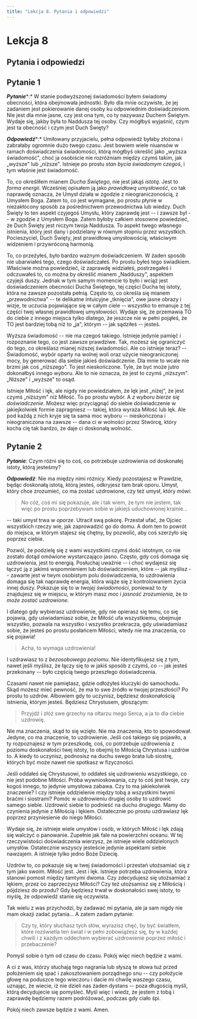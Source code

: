 ```yaml
---
title: "Lekcja 8. Pytania i odpowiedzi"
---
```


<div class="chHead">
  <h1>Lekcja 8</h1>
  <h2>Pytania i odpowiedzi</h2>
</div>

## Pytanie 1

***Pytanie****:* W stanie podwyższonej świadomości byłem świadomy obecności, która obejmowała jednostki. Było dla mnie oczywiste, że jej zadaniem jest pokierowanie danej osoby ku odpowiednim doświadczeniom. Nie jest dla mnie jasne, czy jest ona tym, co ty nazywasz Duchem Świętym. Wydaje się, jakby była to Naddusza tej osoby. Czy mógłbyś wyjaśnić, czym jest ta obecność i czym jest Duch Święty?

***Odpowiedź****:* Umiłowany przyjacielu, pełna odpowiedź byłaby złożona i zabrałaby ogromnie dużo twego czasu. Jest bowiem wiele niuansów w ramach doświadczenia świadomości, którą mógłbyś określić jako „wyższa świadomość", choć ja osobiście nie rozróżniam między czymś takim, jak „wyższe" lub „niższe". Istnieje po prostu *stan bycia świadomym czegoś*, i tym właśnie jest świadomość.

To, co określiłem mianem *Ducha Świętego*, nie jest jakąś *istotą*. Jest to *forma energii*. Wcześniej opisałem ją jako *prawidłową umysłowość*, co tak naprawdę oznacza, że Umysł działa w zgodzie z nieograniczonością, z Umysłem Boga. Zatem to, co jest wymagane, po prostu płynie w niezakłócony sposób za pośrednictwem przewodnictwa lub wiedzy. Duch Święty to ten aspekt czyjegoś Umysłu, który zaprawdę jest -- i zawsze był -- w zgodzie z Umysłem Boga. Zatem byłoby całkiem stosowne powiedzieć, że Duch Święty jest niczym twoja Naddusza. To aspekt twego własnego istnienia, który jest dany i podzielany w równym stopniu przez wszystkich. Pocieszyciel, Duch Święty, jest prawidłową umysłowością, właściwym widzeniem i przywróconą harmonią.

To, co przeżyłeś, było bardzo ważnym doświadczeniem. W żaden sposób nie ubarwiałeś tego, czego doświadczałeś. Po prostu byłeś tego świadkiem. Właściwie można powiedzieć, iż zaprawdę widziałeś, postrzegałeś i odczuwałeś to, co można by określić mianem „Nadduszy", aspektem czyjejś duszy. Jednak w tym samym momencie to było i wciąż jest doświadczeniem obecności Ducha Świętego, tej części Ducha tej istoty, która na zawsze pozostała pełnią. Często to, co określa się mianem „przewodnictwa" -- te delikatne intuicyjne „tknięcia", owe jasne obrazy i wizje, te uczucia pojawiające się w całym ciele -- wszystko to emanuje z tej części twej własnej prawidłowej umysłowości. Wydaje się, że przemawia TO do ciebie z innego miejsca tylko dlatego, że jeszcze nie w pełni pojąłeś, że TO jest bardziej tobą niż to „ja", którym -- jak sądziłeś -- jesteś.

Wyższa świadomość -- nie ma czegoś takiego. Istnieje jedynie pamięć i rozpoznanie tego, co jest zawsze prawdziwe. Tak, możesz się ograniczyć do tego, co określasz mianej niższej świadomości. Ale co istnieje teraz? -- Świadomość, wybór oparty na wolnej woli oraz użycie nieograniczonej mocy, by generować dla siebie jakieś doświadczenie. Dla mnie to wcale nie brzmi jak coś „niższego". To jest nieskończone. Tyle, że być może jutro dokonałbyś innego wyboru. Ale to nie oznacza, że jest to czymś „niższym". „Niższe" i „wyższe" to osąd.

Istnieje Miłość i lęk, ale nigdy nie powiedziałem, że lęk jest „niżej", że jest czymś „niższym" niż Miłość. To po prostu wybór. A *z wyboru bierze się doświadczenie*. Możesz więc przyciągnąć do siebie doświadczenie w jakiejkolwiek formie zapragniesz -- takiej, która wyraża Miłość lub lęk. Ale pod każdą z nich kryje się ta sama moc wyboru -- nieskończona i nieograniczona na zawsze -- dana ci w wolności przez Stwórcę, który kocha cię tak bardzo, że daje ci doskonałą wolność.

## Pytanie 2

***Pytanie***: Czym różni się to coś, co potrzebuje uzdrowienia od doskonałej istoty, którą jesteśmy?

***Odpowiedź***: Nie ma między nimi różnicy. Kiedy pozostajesz w Prawdzie, będąc doskonałą istotą, którą jesteś, odkryjesz tam brak oporu. Umysł, który chce zrozumieć, co ma zostać uzdrowione, czy też umysł, który mówi:

> No cóż, coś mi się pokazuje, ale i tak wiem, że tym nie jestem, tak więc po prostu poprzebywam sobie w jakiejś uduchowionej krainie&hellip;

-- taki  umysł trwa w *oporze*. Utracił swą pokorę. Przestał ufać, że Ojciec wszystkich rzeczy wie, jak zaprowadzić go do domu. A dom ten to powrót do miejsca, w którym stajesz się chętny, by pozwolić, aby coś szerzyło się poprzez ciebie.

Pozwól, że podzielę się z wami wszystkimi czymś dość istotnym, co nie zostało dotąd omówione wystarczająco jasno. Często, gdy coś domaga się uzdrowienia, jest to energią. Posłuchaj uważnie -- i choć wydajesz się łączyć ją z jakimś wspomnieniem lub doświadczeniem, które -- jak myślisz -- zawarte jest w twym osobistym polu doświadczenia, to uzdrowienia domaga się tak naprawdę energia, która wiąże się z kontrolowaniem życia innej duszy. Pokazuje się to w *twojej świadomości*, ponieważ to *ty* znajdujesz się w miejscu, w którym masz *moc* i *jasność zrozumienia*, że *to może zostać uzdrowione*.

I dlatego gdy wybierasz uzdrowienie, gdy nie opierasz się temu, co się pojawia, gdy uświadamiasz sobie, że Miłość ufa wszystkiemu, obejmuje wszystko, pozwala na wszystko i wszystko przekracza, gdy uświadamiasz sobie, że jesteś po prostu posłańcem Miłości, wtedy nie ma znaczenia, co się pojawia!

> Acha, to wymaga uzdrowienia!

I uzdrawiasz to z *bezosobowego poziomu*. Nie identyfikujesz się z tym, nawet jeśli myślisz, że łączy się to w jakiś sposób z czymś, co -- jak jesteś przekonany -- było częścią twego przeszłego doświadczenia.

Czasami nawet nie pamiętasz, gdzie odłożyłeś kluczyki do samochodu. Skąd możesz mieć pewność, że ma to swe źródło w twojej przeszłości? Po prostu to uzdrów. Albowiem gdy to uczynisz, będziesz doskonałością istnienia, którym jesteś. Będziesz Chrystusem, głoszącym:

> Przyjdź i złóż swe grzechy na ołtarzu mego Serca, a ja to dla ciebie uzdrowię.

Nie ma znaczenia, skąd to się wzięło. Nie ma znaczenia, kto to spowodował. Jedyne, co ma znaczenie, to uzdrowienie. Jeśli coś takiego się pojawiło, a ty rozpoznajesz w tym przeszkodę, coś, co potrzebuje uzdrowienia z poziomu doskonałości twej istoty, to obejmij to Miłością Chrystusa i uzdrów to. A kiedy to uczynisz, podnosisz na duchu swego brata lub siostrę, których być może nawet nie spotkasz w fizyczności.

Jeśli oddałeś się Chrystusowi, to oddałeś się uzdrowieniu wszystkiego, co nie jest podobne Miłości. Próba wywnioskowania, czy to coś jest twoje, czy kogoś innego, to jedynie umysłowa zabawa. Czy to ma jakiekolwiek znaczenie? I czy istnieje oddzielenie między tobą a wszystkimi twymi braćmi i siostrami? Pomóc w uzdrowieniu drugiej osoby to uzdrowić samego siebie. Uzdrowić siebie to podnieść na duchu drugiego. Mamy do czynienia jedynie z Miłością i lękiem. Ostatecznie po prostu uzdrawiasz lęk poprzez przyniesienie do niego Miłości.

Wydaje się, że istnieje wiele umysłów i osób, w których Miłość i lęk zdają się walczyć o panowanie. Zupełnie jak fale na powierzchni oceanu. W tej rzeczywistości doświadczenia wierzysz, że istnieje wiele oddzielonych umysłów. Ostatecznie wszyscy jesteście jedynie aspektami siebie nawzajem. A istnieje tylko jedno Boże Dziecię.

Uzdrów to, co pokazuje się w twej świadomości i przestań utożsamiać się z tym jako swoim. Miłość jest. Jest i lęk. Istnieje potrzeba uzdrowienia, która stanowi pomost między tamtymi dwoma. Czy zdecydujesz się utożsamiać z lękiem, przez co zaprzeczysz Miłości? Czy też utożsamisz się z Miłością i pójdziesz do przodu? Gdy będziesz trwał w doskonałości swej istoty, to myślę, że odpowiedź stanie się oczywista.

Tak wielu z was przychodzi, by zadawać mi pytania, ale ja sam nigdy nie mam okazji zadać pytania&hellip; A zatem zadam pytanie:

> Czy ty, który słuchasz tych słów, wyrazisz chęć, by być światłem, które rozświetla ten świat i w pełni zobowiążesz się, by w każdej chwili i z każdym oddechem wybierać uzdrowienie poprzez miłość i przebaczenie?

Pomyśl sobie o tym od czasu do czasu. Pokój więc niech będzie z wami.

A ci z was, którzy słuchają tego nagrania lub słyszą te słowa tuż przed położeniem się spać i zakosztowaniem porządnego snu -- czy położycie głowę na poduszce tego wieczoru i dacie mi chwilę waszego czasu, uznając, że wiecie, iż nie dzieli nas żaden dystans -- poza długością myśli, którą decydujecie się pomyśleć. Myśl więc i wiedz, że jestem z tobą i zaprawdę będziemy razem podróżować, podczas gdy ciało śpi.

Pokój niech zawsze będzie z wami. Amen.

